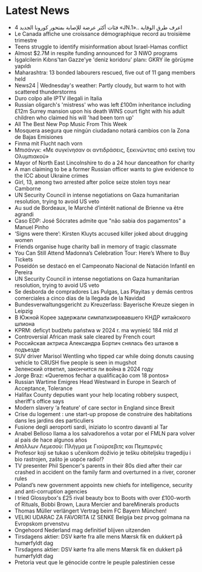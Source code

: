 # Latest News
-  4 فئات أكثر عرضة للإصابة بمتحور كورونا الجديد «JN.1».. اعرف طرق الوقاية
-  Le Canada affiche une croissance démographique record au troisième trimestre
-  Teens struggle to identify misinformation about Israel-Hamas conflict
-  Almost $2.7M in respite funding announced for 3 NWO programs
-  İşgalcilerin Kıbrıs'tan Gazze'ye 'deniz koridoru' planı: GKRY ile görüşme yapıldı
-  Maharashtra: 13 bonded labourers rescued, five out of 11 gang members held
-  News24 | Wednesday's weather: Partly cloudy, but warm to hot with scattered thunderstorms
-  Duro colpo alle IPTV illegali in Italia
-  Russian oligarch's 'mistress' who was left £100m inheritance including £12m Surrey mansion upon his death WINS court fight with his adult children who claimed his will 'had been torn up'
-  All The Best New Pop Music From This Week
-  Mosquera asegura que ningún ciudadano notará cambios con la Zona de Bajas Emisiones
-  Finma mit Flucht nach vorn
-  Μπισάνγκ: «Με συγκίνησαν οι αντιδράσεις, ξεκινώντας από εκείνη του Ολυμπιακού»
-  Mayor of North East Lincolnshire to do a 24 hour danceathon for charity
-  A man claiming to be a former Russian officer wants to give evidence to the ICC about Ukraine crimes
-  Girl, 13, among two arrested after police seize stolen toys near Camborne
-  UN Security Council in intense negotiations on Gaza humanitarian resolution, trying to avoid US veto
-  Au sud de Bordeaux, le Marché d’intérêt national de Brienne va être agrandi
-  Caso EDP: José Sócrates admite que "não sabia dos pagamentos" a Manuel Pinho
-  ‘Signs were there’: Kirsten Kluyts accused killer joked about drugging women
-  Friends organise huge charity ball in memory of tragic classmate
-  You Can Still Attend Madonna’s Celebration Tour: Here’s Where to Buy Tickets
-  Poseidón se destacó en el Campeonato Nacional de Natación Infantil en Pereira
-  UN Security Council in intense negotiations on Gaza humanitarian resolution, trying to avoid US veto
-  Se desborda de compradores Las Pulgas, Las Playitas y demás centros comerciales a cinco días de la llegada de la Navidad
-  Bundesverwaltungsgericht zu Kreuzerlass: Bayerische Kreuze siegen in Leipzig
-  В Южной Корее задержали симпатизировавшего КНДР китайского шпиона
-  KPRM: deficyt budżetu państwa w 2024 r. ma wynieść 184 mld zł
-  Controversial African mask sale cleared by French court
-  Российская актриса Александра Бортич снялась без штанов в подъезде
-  SUV driver Marisol Wentling who tipped car while doing donuts causing vehicle to CRUSH five people is seen in mugshot
-  Зеленский ответил, закончится ли война в 2024 году
-  Jorge Braz: «Queremos fechar a qualificação com 18 pontos»
-  Russian Wartime Emigres Head Westward in Europe in Search of Acceptance, Tolerance
-  Halifax County deputies want your help locating robbery suspect, sheriff's office says
-  Modern slavery ‘a feature’ of care sector in England since Brexit
-  Crise du logement : une start-up propose de construire des habitations dans les jardins des particuliers
-  Fusione degli aeroporti sardi, iniziato lo scontro davanti al Tar
-  Anabel Belloso llama a los salvadoreños a votar por el FMLN para volver al país de hace algunos años
-  Απόλλων Λεμεσού: Πλήγμα με Γιούρσεβιτς και Πεμπερνές
-  Profesor koji se tukao s učenikom doživio je tešku obiteljsku tragediju i bio rastrojen, zašto je uopće radio!?
-  TV presenter Phil Spencer's parents in their 80s died after their car crashed in accident on the family farm and overturned in a river, coroner rules
-  Poland’s new government appoints new chiefs for intelligence, security and anti-corruption agencies
-  I tried Glossybox's £25 rival beauty box to Boots with over £100-worth of Rituals, Bobbi Brown, Laura Mercier and bareMinerals products
-  Thomas Müller verlängert Vertrag beim FC Bayern München!
-  VELIKI UDARAC ZA FAVORITA IZ SENKE Belgija bez prvog golmana na Evropskom prvenstvu
-  Ongehoord Nederland mag definitief blijven uitzenden
-  Tirsdagens aktier: DSV kørte fra alle mens Mærsk fik en dukkert på humørfyldt dag
-  Tirsdagens aktier: DSV kørte fra alle mens Mærsk fik en dukkert på humørfyldt dag
-  Pretoria veut que le génocide contre le peuple palestinien cesse
